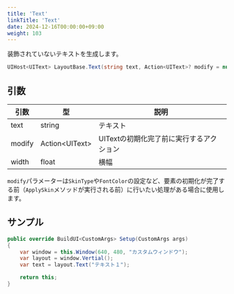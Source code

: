 ```yaml
---
title: 'Text'
linkTitle: 'Text'
date: 2024-12-16T00:00:00+09:00
weight: 103
---
```


装飾されていないテキストを生成します。

```C#
UIHost<UIText> LayoutBase.Text(string text, Action<UIText>? modify = null, float? width = null)
```

## 引数
|引数|型|説明|
|--|--|--|
|text|string|テキスト|
|modify|Action\<UIText\>|UITextの初期化完了前に実行するアクション|
|width|float|横幅|

`modify`パラメーターは`SkinType`や`FontColor`の設定など、要素の初期化が完了する前（`ApplySkin`メソッドが実行される前）に行いたい処理がある場合に使用します。


## サンプル

```C#
public override BuildUI<CustomArgs> Setup(CustomArgs args)
{
    var window = this.Window(640, 480, "カスタムウィンドウ");
    var layout = window.Vertial();
    var text = layout.Text("テキスト１");

    return this;
}
```
